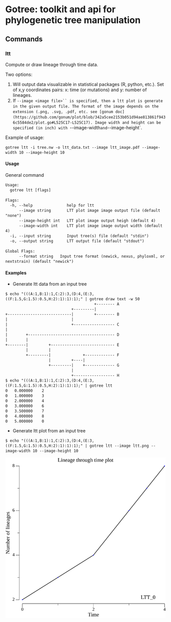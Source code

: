 # Gotree: toolkit and api for phylogenetic tree manipulation

## Commands

### ltt

Compute or draw lineage through time data.

Two options:

1) Will output data visualizable in statistical packages (R, python, etc.). Set of x,y coordinates pairs: x: time (or mutations) and y: number of lineages.
2) If `--image <image file>`` is specified, then a ltt plot is generate in the given output file. The format of the image depends on the extension (.png, .svg, .pdf, etc. see [gonum doc](https://github.com/gonum/plot/blob/342a5cee2153b051d94ae813861f9436c5584de2/plot.go#L525C17-L525C17). Image width and height can be specified (in inch) with `--image-width` and `--image-height`.


Example of usage:

```
gotree ltt -i tree.nw -o ltt_data.txt --image ltt_image.pdf --image-width 10 --image-height 10
```

#### Usage

General command
```
Usage:
  gotree ltt [flags]

Flags:
  -h, --help               help for ltt
      --image string       LTT plot image image output file (default "none")
      --image-height int   LTT plot image output heigh (default 4)
      --image-width int    LTT plot image image output width (default 4)
  -i, --input string       Input tree(s) file (default "stdin")
  -o, --output string      LTT output file (default "stdout")

Global Flags:
      --format string   Input tree format (newick, nexus, phyloxml, or nextstrain) (default "newick")
```

#### Examples

* Generate ltt data from an input tree


```
$ echo "(((A:1,B:1):1,C:2):3,(D:4,(E:3,((F:1.5,G:1.5):0.5,H:2):1):1):1);" | gotree draw text -w 50
                                       +-------- A
                             +---------|
+----------------------------|         +-------- B
|                            |
|                            +------------------ C
|
|        +-------------------------------------- D
|        |
+--------|         +---------------------------- E
         |         |
         +---------|              +------------- F
                   |         +----|
                   +---------|    +------------- G
                             |
                             +------------------ H
$ echo "(((A:1,B:1):1,C:2):3,(D:4,(E:3,((F:1.5,G:1.5):0.5,H:2):1):1):1);" | gotree ltt
0	0.000000	2
0	1.000000	3
0	2.000000	4
0	3.000000	6
0	3.500000	7
0	4.000000	8
0	5.000000	0
```

* Generate ltt plot from an input tree

```
$ echo "(((A:1,B:1):1,C:2):3,(D:4,(E:3,((F:1.5,G:1.5):0.5,H:2):1):1):1);" | gotree ltt --image ltt.png --image-width 10 --image-height 10
```

![LTT Plot](ltt.svg)
